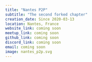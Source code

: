 ```yaml
---
title: "Nantes P2P"
subtitle: "The second forked chapter"
creation_date: Since 2020-03-13
location: Nantes, France
website_link: coming soon
meetup_link: coming soon
github_link: coming soon
discord_link: coming soon
email: coming soon
image: nantes_p2p.svg
---
```


